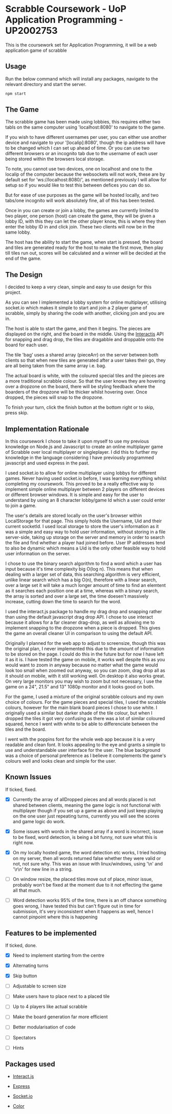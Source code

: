 # Scrabble Coursework - UoP Application Programming - UP2002753

This is the coursework set for Application Programming, it will be a web application game of scrabble

## Usage

Run the below command which will install any packages, navigate to the relevant directory and start the server.

```bash
npm start
```

## The Game

The scrabble game has been made using lobbies, this requires either two tabls on the same computer using 'localhost:8080' to navigate to the game.

If you wish to have different usernames per user, you can either use another device and navigate to your '[localip]:8080', though the ip address will have to be changed which I can set up ahead of time. Or you can use two different browsers or an incognito tab due to the username of each user being stored within the browsers local storage.

To note, you cannot use two devices, one on localhost and one to the localip of the computer because the websockets will not work, these are by default set for 'ws://localhost:8080/', as mentioned previously I will allow for setup so if you would like to test this between defices you can do so.

But for ease of use purposes as the game will be hosted locally, and two tabs/one incognito will work absolutely fine, all of this has been tested.

Once in you can create or join a lobby, the games are currently limited to two player, one person (host) can create the game, they will be given a lobby ID, with this they can let the other player know, this is where they then enter the lobby ID in and click join. These two clients will now be in the same lobby.

The host has the ability to start the game, when start is pressed, the board and tiles are generated ready for the host to make the first move, then play till tiles run out, scores will be calculated and a winner will be decided at the end of the game.

## The Design

I decided to keep a very clean, simple and easy to use design for this project.

As you can see I implemented a lobby system for online multiplayer, utilising socket.io which makes it simple to start and join a 2 player game of scrabble, simply by sharing the code with another, clicking join and you are in. 

The host is able to start the game, and then it begins. The pieces are displayed on the right, and the board in the middle. Using the [Interactjs](https://interactjs.io/) API for snapping and drag drop, the tiles are dragabble and droppable onto the board for each user.

The tile 'bag' uses a shared array (pieceArr) on the server between both clients so that when new tiles are generated after a user takes their go, they are all being taken from the same array i.e. bag.            

The actual board is white, with the coloured special tiles and the pieces are a more traditional scrabble colour. So that the user knows they are hovering over a dropzone on the board, there will be styling feedback where the boarders of the dropzone will be thicker whilst hovering over. Once dropped, the pieces will snap to the dropzone.

To finish your turn, click the finish button at the bottom right or to skip, press skip.

## Implementation Rationale

In this coursework I chose to take it upon myself to use my previous knowledge on Node.js and Javascript to create an online multiplayer game of Scrabble over local multiplayer or singleplayer. I did this to further my knowledge in the language considering I have previously programmed javascript and used express in the past. 

I used socket.io to allow for online multiplayer using lobbys for different games. Never having used socket.io before, I was learning everything whilst completing my coursework. This proved to be a really effective way to implement simple online multiplayer between 2 players on different devices or different browser windows. It is simple and easy for the user to understand by using an 8 character lobby/game Id which a user could enter to join a game.

The user's details are stored locally on the user's browser within LocalStorage for that page. This simply holds the Username, Uid and their current socketId. I used local storage to store the user's information as it was a simple and easy way to hold user information, without storing in a file server-side, taking up storage on the server and memory in order to search the file and find whether a player had joined before. User IP addresses tend to also be dynamic which means a Uid is the only other feasible way to hold user information on the server.

I chose to use the binary search algorithm to find a word which a user has input because it's time complexity big O(log n). This means that when dealing with a larger set of data, this searching algorithm is very efficient, unlike linear search which has a big O(n), therefore with a linear search, over a large set it will take a much longer amount of time to find an elemtent as it searches each position one at a time, whereas with a binary search, the array is sorted and over a large set, the time doesen't massively increase, cutting down the time to search for the word.

I used the interact.js package to handle my drag drop and snapping rather than using the default javascript drag drop API. I chose to use interact because it allows for a far cleaner drag-drop, as well as allowing me to implement snapping to the dropzone when a piece is dropped. This gives the game an overall cleaner UI in comparison to using the default API.

Originally I planned for the web app to adjust to screensize, though this was the original plan, I never implemented this due to the amount of information to be stored on the page. I could do this in the future but for now I have left it as it is. I have tested the game on mobile, it works well despite this as you would want to zoom in anyway because no matter what the game would look too small when zoomed out anyway, so you can zoom, drag drop all as it should on mobile, with it still working well. On desktop it also works great. On very large monitors you may wish to zoom but not necessary, I use the game on a 24", 21.5" and 13" 1080p monitor and it looks good on both.

For the game, I used a mixture of the original scrabble colours and my own choice of colours. For the game pieces and special tiles, I used the scrabble colours, however for the main blank board pieces I chose to use white. I originally used a similar but darker shade of the tile colour, but when I dropped the tiles it got very confusing as there was a lot of similar coloured squared, hence I went with white to be able to differenciate between the tiles and the board.

I went with the poppins font for the whole web app because it is a very readable and clean font. It looks appealing to the eye and grants a simple to use and understandable user interface for the user. The blue background was a choice of personal preference as I believe it complements the game's colours well and looks clean and simple for the user.

## Known Issues

If ticked, fixed.

- [x] Currently the array of allDropped pieces and all words placed is not shared between clients, meaning the game logic is not functional with multiplayer
    though if you set up a game as above and just keep playing on the one user just repeating turns, currently you will see the scores and game logic do work.

- [x] Some issues with words in the shared array if a word is incorrect, issue to be fixed, word detection, is being a bit funny, not sure what this is right now.

- [x] On my locally hosted game, the word detection etc works, I tried hosting on my server, then all words returned false whether they were valid or not, not sure why.
      This was an issue with linux/windows, using '\n' and '\r\n' for new line in a string.

- [ ] On window resize, the placed tiles move out of place, minor issue, probably won't be fixed at the moment due to it not effecting the game all that much.

- [ ] Word detection works 95% of the time, there is an off chance something goes wrong, I have tested this but can't figure out in time for submission, it's very 
      inconsistent when it happens as well, hence I cannot pinpoint where this is happening

## Features to be implemented

If ticked, done.

- [x] Need to implement starting from the centre

- [x] Alternating turns

- [x] Skip button

- [ ] Adjustable to screen size

- [ ] Make users have to place next to a placed tile

- [ ] Up to 4 players like actual scrabble

- [ ] Make the board generation far more efficient

- [ ] Better modularisation of code

- [ ] Spectators

- [ ] Hints
                                                                                                                                                                                
## Packages used

- [Interact.js](https://www.npmjs.com/package/interactjs)

- [Express](https://www.npmjs.com/package/express)

- [Socket.io](https://www.npmjs.com/package/socket.io)

- [Color](https://www.npmjs.com/package/color)